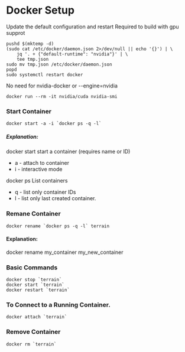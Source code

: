 # Docker Setup
 
Update the default configuration and restart
Required to build with gpu supprot
```
pushd $(mktemp -d)
(sudo cat /etc/docker/daemon.json 2>/dev/null || echo '{}') | \
    jq '. + {"default-runtime": "nvidia"}' | \
    tee tmp.json
sudo mv tmp.json /etc/docker/daemon.json
popd
sudo systemctl restart docker
```

No need for nvidia-docker or --engine=nvidia

```
docker run --rm -it nvidia/cuda nvidia-smi
```

### Start Container
```
docker start -a -i `docker ps -q -l`
```
##### Explanation:

docker start start a container (requires name or ID)
* a - attach to container
* i - interactive mode

docker ps List containers 
* q - list only container IDs
* l - list only last created container.

### Remane Container
```
docker rename `docker ps -q -l` terrain
```
#### Explanation:

docker rename my_container my_new_container

### Basic Commands
 ```
docker stop `terrain`
docker start `terrain`
docker restart `terrain`
```
### To Connect to a Running Container.
```
docker attach `terrain`
```
### Remove Container
 ```     
docker rm `terrain`
 ```    
